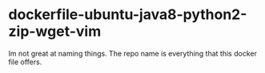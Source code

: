 # dockerfile-ubuntu-java8-python2-zip-wget-vim
Im not great at naming things. The repo name is everything that this docker file offers.
